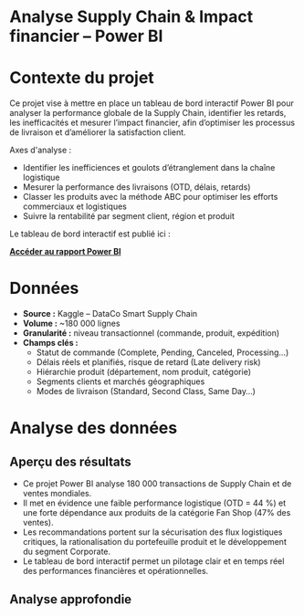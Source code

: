 # Analyse Supply Chain & Impact financier – Power BI
# Contexte du projet

Ce projet vise à mettre en place un tableau de bord interactif Power BI pour analyser la performance globale de la Supply Chain, identifier les retards, les inefficacités et mesurer l’impact financier, afin d’optimiser les processus de livraison et d’améliorer la satisfaction client.

Axes d'analyse :
* Identifier les inefficiences et goulots d’étranglement dans la chaîne logistique
* Mesurer la performance des livraisons (OTD, délais, retards)
* Classer les produits avec la méthode ABC pour optimiser les efforts commerciaux et logistiques
* Suivre la rentabilité par segment client, région et produit

Le tableau de bord interactif est publié ici :

**[Accéder au rapport Power BI](https://your-public-link-to-powerbi.com)**


# Données

* **Source :** Kaggle – DataCo Smart Supply Chain
* **Volume :** ~180 000 lignes
* **Granularité :** niveau transactionnel (commande, produit, expédition)
* **Champs clés :**
  * Statut de commande (Complete, Pending, Canceled, Processing…)
  * Délais réels et planifiés, risque de retard (Late delivery risk)
  * Hiérarchie produit (département, nom produit, catégorie)
  * Segments clients et marchés géographiques
  * Modes de livraison (Standard, Second Class, Same Day…)

# Analyse des données
## Aperçu des résultats

* Ce projet Power BI analyse 180 000 transactions de Supply Chain et de ventes mondiales.
* Il met en évidence une faible performance logistique (OTD = 44 %) et une forte dépendance aux produits de la catégorie Fan Shop (47% des ventes).
* Les recommandations portent sur la sécurisation des flux logistiques critiques, la rationalisation du portefeuille produit et le développement du segment Corporate.
* Le tableau de bord interactif permet un pilotage clair et en temps réel des performances financières et opérationnelles.

## Analyse approfondie
